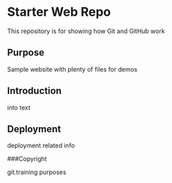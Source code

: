 # Starter Web Repo

This repository is for showing how Git and GitHub work

## Purpose

Sample website with plenty of files for demos

## Introduction

into text

## Deployment

deployment related info

###Copyright

git.training purposes